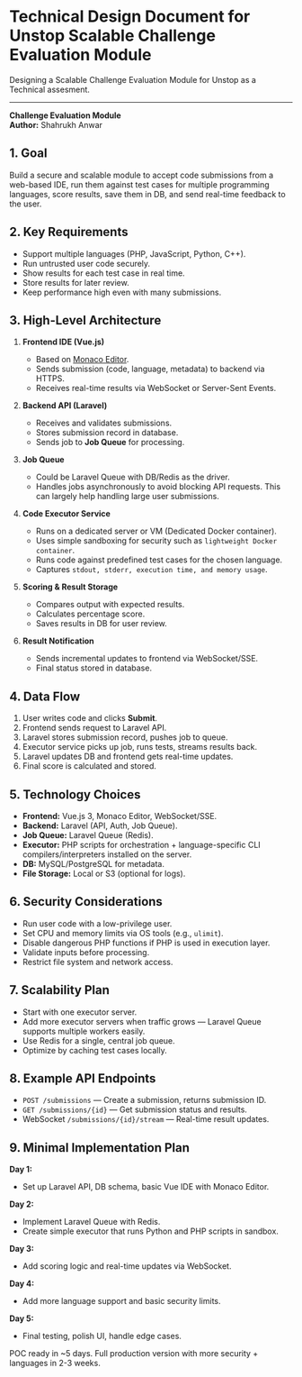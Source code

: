 # Technical Design Document for Unstop Scalable Challenge Evaluation Module

Designing a Scalable Challenge Evaluation Module for Unstop as a Technical assesment.

---

**Challenge Evaluation Module**  
**Author:** Shahrukh Anwar

## 1. Goal

Build a secure and scalable module to accept code submissions from a web-based IDE, run them against test cases for multiple programming languages, score results, save them in DB, and send real-time feedback to the user.

## 2. Key Requirements

- Support multiple languages (PHP, JavaScript, Python, C++).
- Run untrusted user code securely.
- Show results for each test case in real time.
- Store results for later review.
- Keep performance high even with many submissions.

## 3. High-Level Architecture

1. **Frontend IDE (Vue.js)**

   - Based on [Monaco Editor](https://www.npmjs.com/package/@guolao/vue-monaco-editor).
   - Sends submission (code, language, metadata) to backend via HTTPS.
   - Receives real-time results via WebSocket or Server-Sent Events.

2. **Backend API (Laravel)**

   - Receives and validates submissions.
   - Stores submission record in database.
   - Sends job to **Job Queue** for processing.

3. **Job Queue**

   - Could be Laravel Queue with DB/Redis as the driver.
   - Handles jobs asynchronously to avoid blocking API requests. This can largely help handling large user submissions.

4. **Code Executor Service**

   - Runs on a dedicated server or VM (Dedicated Docker container).
   - Uses simple sandboxing for security such as `lightweight Docker container`.
   - Runs code against predefined test cases for the chosen language.
   - Captures `stdout, stderr, execution time, and memory usage`.

5. **Scoring & Result Storage**

   - Compares output with expected results.
   - Calculates percentage score.
   - Saves results in DB for user review.

6. **Result Notification**
   - Sends incremental updates to frontend via WebSocket/SSE.
   - Final status stored in database.

## 4. Data Flow

1. User writes code and clicks **Submit**.
2. Frontend sends request to Laravel API.
3. Laravel stores submission record, pushes job to queue.
4. Executor service picks up job, runs tests, streams results back.
5. Laravel updates DB and frontend gets real-time updates.
6. Final score is calculated and stored.

## 5. Technology Choices

- **Frontend:** Vue.js 3, Monaco Editor, WebSocket/SSE.
- **Backend:** Laravel (API, Auth, Job Queue).
- **Job Queue:** Laravel Queue (Redis).
- **Executor:** PHP scripts for orchestration + language-specific CLI compilers/interpreters installed on the server.
- **DB:** MySQL/PostgreSQL for metadata.
- **File Storage:** Local or S3 (optional for logs).

## 6. Security Considerations

- Run user code with a low-privilege user.
- Set CPU and memory limits via OS tools (e.g., `ulimit`).
- Disable dangerous PHP functions if PHP is used in execution layer.
- Validate inputs before processing.
- Restrict file system and network access.

## 7. Scalability Plan

- Start with one executor server.
- Add more executor servers when traffic grows — Laravel Queue supports multiple workers easily.
- Use Redis for a single, central job queue.
- Optimize by caching test cases locally.

## 8. Example API Endpoints

- `POST /submissions` — Create a submission, returns submission ID.
- `GET /submissions/{id}` — Get submission status and results.
- WebSocket `/submissions/{id}/stream` — Real-time result updates.

## 9. Minimal Implementation Plan

**Day 1:**

- Set up Laravel API, DB schema, basic Vue IDE with Monaco Editor.

**Day 2:**

- Implement Laravel Queue with Redis.
- Create simple executor that runs Python and PHP scripts in sandbox.

**Day 3:**

- Add scoring logic and real-time updates via WebSocket.

**Day 4:**

- Add more language support and basic security limits.

**Day 5:**

- Final testing, polish UI, handle edge cases.

POC ready in ~5 days. Full production version with more security + languages in 2-3 weeks.

